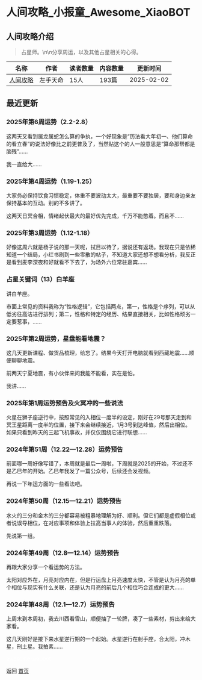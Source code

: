 # 人间攻略_小报童_Awesome_XiaoBOT

## 人间攻略介绍
> 占星师。\n\n分享周运，以及其他占星相关的心得。  
  


|名称|作者|读者数量|内容数量|更新时间|
|---|---|---|---|---|
|[人间攻略](https://xiaobot.net/p/astroweek?refer=0b133df9-27dc-423b-8101-639049001c13)|左手天命|15人|193篇|2025-02-02|

## 最近更新
### 2025年第6周运势（2.2-2.8）

这两天又看到属龙属蛇怎么算的争执，一个好现象是“历法看大年初一、他们算命的看立春”的说法好像比之前更普及了，当然贴这个的人一般意思是“算命那帮都是脑残”……

我一直给大......

### 2025年第4周运势（1.19-1.25）

大家务必保持饮食习惯稳定，体重不要波动太大，最重要不要独居，要和身边亲友保持基本的互动。别的不多讲了。

这两天日冥合相，情绪起伏最大的最好优先完成，千万不能憋着。而且不......

### 2025年第3周运势（1.12-1.18）

好像这周六就是杨子说的那一天呢，拭目以待了，据说还有返场。我现在只是依稀知道一个结局，小红书刷到一些零散的帖子，不知道大家还想不想看分析，我反正是看到麦李深夜和好就看不下去了，为场外六位常驻嘉宾......

### 占星关键词（13）白羊座

讲白羊座。

市面上常见的资料我称为“性格逻辑”，它包括两点，第一，性格是个序列，可以从低劣往高洁进行排列；第二，性格和特定的经历、结果直接相关，比如性格顽劣一定要惹事，......

### 2025年第2周运势，星盘能看地震？

这几天更新课程、做货品梳理，给忘了。结果今天打开电脑就看到西藏地震……顺便聊聊地震。

前两天宁夏地震，有小伙伴来问我能不能看，实在是怕。

我讲......

### 2025年第1周运势预告及火冥冲的一些说法

火星在狮子座逆行中，按照常见的入相位一度半的设定，刚好在29号那天走到和冥王星距离一度半的位置，接下来会继续接近，1月3号到达峰值，然后出相位。如果只看到昨天的三起飞机事故，并仅仅围绕它进行联想......

### 2024年第51周（12.22—12.28）运势预告

前面哪一周好像写错了，本周就是最后一周啦，下周就是2025的开始，不过还不是乙巳年的开始。乙巳年我发了一篇公众号，后续还会发视频。

再说一下年运方面的一些看法吧。

### 2024年第50周（12.15—12.21）运势预告

水火的三分和金木的三分都容易被粗暴地理解为好、顺利。但它们都是虚假相位或者说误导相位，在对应事项和体验上拉高当事人的体验，然后重重跌落。

先说第一组。

### 2024年第49周（12.8—12.14）运势预告

再跟大家分享一个看运势的方法。

太阳对应外在，月亮对应内在，但是行运盘上月亮速度太快，不管是认为月亮的单个相位与现实有什么关联，还是认为月亮的前后几个相位巧合连成的更大......

### 2024年第48周（12.1—12.7）运势预告

上周末到本周初，我去川西看雪山，顺便抽了一轮牌，凑了一些素材，剪出来给大家看。

这几天刚好是接下来水星逆行期的一个起始。水星逆行在射手座，合太阳，冲木星，刑土星。我拍素......


<a href="https://github.com/Reno9527/awesome-xiaobot" style="color: white; text-decoration: none;">awesome-xiaobot</a>

返回 [首页](../README.md)

